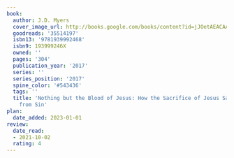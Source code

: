 ```yaml
---
book:
  author: J.D. Myers
  cover_image_url: http://books.google.com/books/content?id=jJOetAEACAAJ&printsec=frontcover&img=1&zoom=1&source=gbs_api
  goodreads: '35514197'
  isbn13: '9781939992468'
  isbn9: 193999246X
  owned: ''
  pages: '304'
  publication_year: '2017'
  series: ''
  series_position: '2017'
  spine_color: '#543436'
  tags: ''
  title: 'Nothing but the Blood of Jesus: How the Sacrifice of Jesus Saves the World
    from Sin'
plan:
  date_added: 2023-01-01
review:
  date_read:
  - 2021-10-02
  rating: 4
---
```

